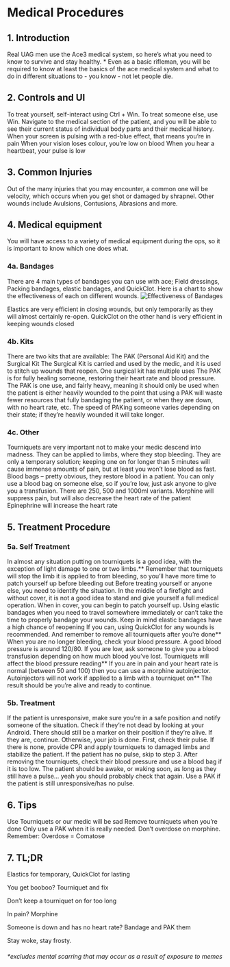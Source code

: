 # Medical Procedures

## 1. Introduction

Real UAG men use the Ace3 medical system, so here’s what you need to know to survive and stay healthy. \* Even as a basic rifleman, you will be required to know at least the basics of the ace medical system and what to do in different situations to - you know - not let people die.

## 2. Controls and UI

To treat yourself, self-interact using Ctrl + Win. To treat someone else, use Win.
Navigate to the medical section of the patient, and you will be able to see their current status of individual body parts and their medical history.
When your screen is pulsing with a red-blue effect, that means you’re in pain
When your vision loses colour, you’re low on blood
When you hear a heartbeat, your pulse is low

## 3. Common Injuries

Out of the many injuries that you may encounter, a common one will be velocity, which occurs when you get shot or damaged by shrapnel. Other wounds include Avulsions, Contusions, Abrasions and more.

## 4. Medical equipment

You will have access to a variety of medical equipment during the ops, so it is important to know which one does what.

### 4a. Bandages

There are 4 main types of bandages you can use with ace; Field dressings, Packing bandages, elastic bandages, and QuickClot. Here is a chart to show the effectiveness of each on different wounds.
![Effectiveness of Bandages](https://ace3mod.com/img/wiki/feature/medical1.jpg)

Elastics are very efficient in closing wounds, but only temporarily as they will almost certainly re-open. QuickClot on the other hand is very efficient in keeping wounds closed

### 4b. Kits

There are two kits that are available: The PAK (Personal Aid Kit) and the Surgical Kit
The Surgical Kit is carried and used by the medic, and it is used to stitch up wounds that reopen. One surgical kit has multiple uses
The PAK is for fully healing someone, restoring their heart rate and blood pressure. The PAK is one use, and fairly heavy, meaning it should only be used when the patient is either heavily wounded to the point that using a PAK will waste fewer resources that fully bandaging the patient, or when they are down, with no heart rate, etc. The speed of PAKing someone varies depending on their state; if they’re heavily wounded it will take longer.

### 4c. Other

Tourniquets are very important not to make your medic descend into madness. They can be applied to limbs, where they stop bleeding. They are only a temporary solution; keeping one on for longer than 5 minutes will cause immense amounts of pain, but at least you won’t lose blood as fast.
Blood bags – pretty obvious, they restore blood in a patient. You can only use a blood bag on someone else, so if you’re low, just ask anyone to give you a transfusion. There are 250, 500 and 1000ml variants.
Morphine will suppress pain, but will also decrease the heart rate of the patient
Epinephrine will increase the heart rate

## 5. Treatment Procedure

### 5a. Self Treatment

In almost any situation putting on tourniquets is a good idea, with the exception of light damage to one or two limbs.** Remember that tourniquets will stop the limb it is applied to from bleeding, so you’ll have more time to patch yourself up before bleeding out
Before treating yourself or anyone else, you need to identify the situation. In the middle of a firefight and without cover, it is not a good idea to stand and give yourself a full medical operation.
When in cover, you can begin to patch yourself up. Using elastic bandages when you need to travel somewhere immediately or can’t take the time to properly bandage your wounds. Keep in mind elastic bandages have a high chance of reopening
If you can, using QuickClot for any wounds is recommended.
And remember to remove all tourniquets after you’re done**
When you are no longer bleeding, check your blood pressure. A good blood pressure is around 120/80. If you are low, ask someone to give you a blood transfusion depending on how much blood you’ve lost.
Tourniquets will affect the blood pressure reading**
If you are in pain and your heart rate is normal (between 50 and 100) then you can use a morphine autoinjector.
Autoinjectors will not work if applied to a limb with a tourniquet on**
The result should be you’re alive and ready to continue.

### 5b. Treatment

If the patient is unresponsive, make sure you’re in a safe position and notify someone of the situation.
Check if they’re not dead by looking at your Android. There should still be a marker on their position if they’re alive. If they are, continue. Otherwise, your job is done.
First, check their pulse. If there is none, provide CPR and apply tourniquets to damaged limbs and stabilize the patient. If the patient has no pulse, skip to step 3.
After removing the tourniquets, check their blood pressure and use a blood bag if it is too low. The patient should be awake, or waking soon, as long as they still have a pulse... yeah you should probably check that again.
Use a PAK if the patient is still unresponsive/has no pulse.

## 6. Tips

Use Tourniquets or our medic will be sad
Remove tourniquets when you’re done
Only use a PAK when it is really needed.
Don’t overdose on morphine. Remember: Overdose = Comatose

## 7. TL;DR

Elastics for temporary, QuickClot for lasting

You get booboo? Tourniquet and fix

Don’t keep a tourniquet on for too long

In pain? Morphine

Someone is down and has no heart rate? Bandage and PAK them

Stay woke, stay frosty.

###### \*excludes mental scarring that may occur as a result of exposure to memes
